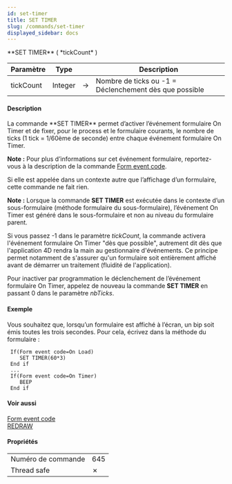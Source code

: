 ```yaml
---
id: set-timer
title: SET TIMER
slug: /commands/set-timer
displayed_sidebar: docs
---
```


<!--REF #_command_.SET TIMER.Syntax-->**SET TIMER** ( *tickCount* )<!-- END REF-->
<!--REF #_command_.SET TIMER.Params-->
| Paramètre | Type |  | Description |
| --- | --- | --- | --- |
| tickCount | Integer | &#8594;  | Nombre de ticks ou -1 = Déclenchement dès que possible |

<!-- END REF-->

#### Description 

<!--REF #_command_.SET TIMER.Summary-->La commande **SET TIMER** permet d’activer l’événement formulaire On Timer et de fixer, pour le process et le formulaire courants, le nombre de ticks (1 tick = 1/60ème de seconde) entre chaque événement formulaire On Timer.<!-- END REF--> 

**Note :** Pour plus d’informations sur cet événement formulaire, reportez-vous à la description de la commande [Form event code](form-event-code.md).

Si elle est appelée dans un contexte autre que l’affichage d’un formulaire, cette commande ne fait rien.

**Note :** Lorsque la commande **SET TIMER** est exécutée dans le contexte d’un sous-formulaire (méthode formulaire du sous-formulaire), l’événement On Timer est généré dans le sous-formulaire et non au niveau du formulaire parent. 

Si vous passez -1 dans le paramètre *tickCount*, la commande activera l'événement formulaire On Timer "dès que possible", autrement dit dès que l'application 4D rendra la main au gestionnaire d'événements. Ce principe permet notamment de s'assurer qu'un formulaire soit entièrement affiché avant de démarrer un traitement (fluidité de l'application). 

Pour inactiver par programmation le déclenchement de l’événement formulaire On Timer, appelez de nouveau la commande **SET TIMER** en passant 0 dans le paramètre *nbTicks*.

#### Exemple 

Vous souhaitez que, lorsqu’un formulaire est affiché à l’écran, un bip soit émis toutes les trois secondes. Pour cela, écrivez dans la méthode du formulaire : 

```4d
 If(Form event code=On Load)
    SET TIMER(60*3)
 End if
 ...
 If(Form event code=On Timer)
    BEEP
 End if
```

#### Voir aussi 

[Form event code](form-event-code.md)  
[REDRAW](redraw.md)  

#### Propriétés

|  |  |
| --- | --- |
| Numéro de commande | 645 |
| Thread safe | &cross; |



